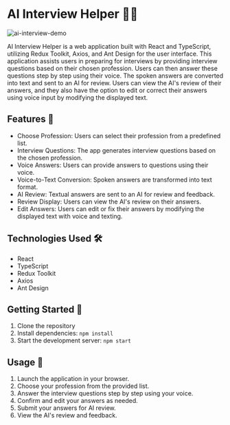# AI Interview Helper 🤖💬

![ai-interview-demo](https://github.com/emmarrat/ai-interview-helper/assets/99384076/e195d090-793b-4cb1-b91f-98563de1441a)


AI Interview Helper is a web application built with React and TypeScript, utilizing Redux Toolkit, Axios, and Ant Design for the user interface. This application assists users in preparing for interviews by providing interview questions based on their chosen profession. Users can then answer these questions step by step using their voice. The spoken answers are converted into text and sent to an AI for review. Users can view the AI's review of their answers, and they also have the option to edit or correct their answers using voice input by modifying the displayed text.

## Features 🌟

- Choose Profession: Users can select their profession from a predefined list.
- Interview Questions: The app generates interview questions based on the chosen profession.
- Voice Answers: Users can provide answers to questions using their voice.
- Voice-to-Text Conversion: Spoken answers are transformed into text format.
- AI Review: Textual answers are sent to an AI for review and feedback.
- Review Display: Users can view the AI's review on their answers.
- Edit Answers: Users can edit or fix their answers by modifying the displayed text with voice and texting.

## Technologies Used 🛠️

- React
- TypeScript
- Redux Toolkit
- Axios
- Ant Design

## Getting Started 🚀

1. Clone the repository
2. Install dependencies: `npm install`
3. Start the development server: `npm start`

## Usage 🎉

1. Launch the application in your browser.
2. Choose your profession from the provided list.
3. Answer the interview questions step by step using your voice.
4. Confirm and edit your answers as needed.
5. Submit your answers for AI review.
6. View the AI's review and feedback.
